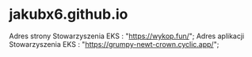 # jakubx6.github.io

Adres strony Stowarzyszenia EKS : "https://wykop.fun/";
Adres aplikacji Stowarzyszenia EKS : "https://grumpy-newt-crown.cyclic.app/";

